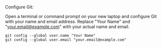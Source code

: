 Configure Git:

Open a terminal or command prompt on your new laptop and configure Git with your name and email address. Replace "Your Name" and "your.email@example.com" with your actual name and email.

```
git config --global user.name "Your Name"
git config --global user.email "your.email@example.com"
```